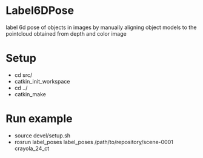 # Label6DPose
label 6d pose of objects in images by manually aligning object models to the pointcloud obtained from depth and color image

# Setup
* cd src/
* catkin_init_workspace
* cd ../
* catkin_make

# Run example
* source devel/setup.sh
* rosrun label_poses label_poses /path/to/repository/scene-0001 crayola_24_ct
